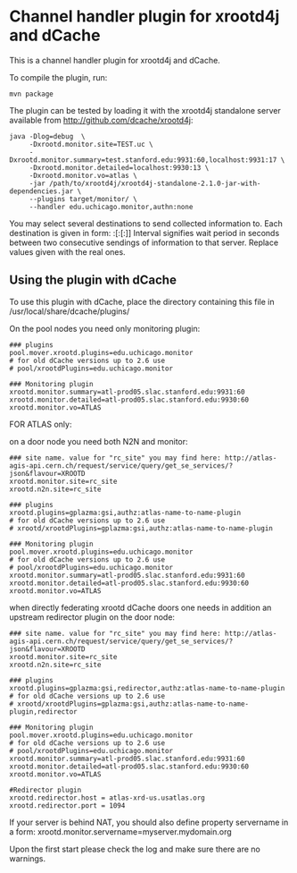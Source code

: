 Channel handler plugin for xrootd4j and dCache
==============================================

This is a channel handler plugin for xrootd4j and dCache.

To compile the plugin, run:

    mvn package


The plugin can be tested by loading it with the xrootd4j standalone
server available from http://github.com/dcache/xrootd4j:

    java -Dlog=debug  \
		 -Dxrootd.monitor.site=TEST.uc \
		 -Dxrootd.monitor.summary=test.stanford.edu:9931:60,localhost:9931:17 \
		 -Dxrootd.monitor.detailed=localhost:9930:13 \
		 -Dxrootd.monitor.vo=atlas \
         -jar /path/to/xrootd4j/xrootd4j-standalone-2.1.0-jar-with-dependencies.jar \
         --plugins target/monitor/ \
         --handler edu.uchicago.monitor,authn:none

You may select several destinations to send collected information to. Each destination is given in form:
<hostname>:<port>[:<interval>[:<outbound port>]]
Interval signifies wait period in seconds between two consecutive sendings of information to that server.
Replace values given with the real ones.

Using the plugin with dCache
----------------------------

To use this plugin with dCache, place the directory containing this
file in /usr/local/share/dcache/plugins/


On the pool nodes you need only monitoring plugin:

	### plugins
    pool.mover.xrootd.plugins=edu.uchicago.monitor
    # for old dCache versions up to 2.6 use
	# pool/xrootdPlugins=edu.uchicago.monitor
    
	### Monitoring plugin
    xrootd.monitor.summary=atl-prod05.slac.stanford.edu:9931:60
	xrootd.monitor.detailed=atl-prod05.slac.stanford.edu:9930:60
	xrootd.monitor.vo=ATLAS


FOR ATLAS only:

on a door node you need both N2N and monitor:
    
    ### site name. value for "rc_site" you may find here: http://atlas-agis-api.cern.ch/request/service/query/get_se_services/?json&flavour=XROOTD
    xrootd.monitor.site=rc_site
	xrootd.n2n.site=rc_site
	
    ### plugins
    xrootd.plugins=gplazma:gsi,authz:atlas-name-to-name-plugin
    # for old dCache versions up to 2.6 use
	# xrootd/xrootdPlugins=gplazma:gsi,authz:atlas-name-to-name-plugin
    
	### Monitoring plugin
    pool.mover.xrootd.plugins=edu.uchicago.monitor
    # for old dCache versions up to 2.6 use
	# pool/xrootdPlugins=edu.uchicago.monitor
	xrootd.monitor.summary=atl-prod05.slac.stanford.edu:9931:60
	xrootd.monitor.detailed=atl-prod05.slac.stanford.edu:9930:60
	xrootd.monitor.vo=ATLAS
    	
when directly federating xrootd dCache doors one needs in addition an upstream redirector plugin on the door node:
    
    ### site name. value for "rc_site" you may find here: http://atlas-agis-api.cern.ch/request/service/query/get_se_services/?json&flavour=XROOTD
    xrootd.monitor.site=rc_site
	xrootd.n2n.site=rc_site
    
	### plugins
    xrootd.plugins=gplazma:gsi,redirector,authz:atlas-name-to-name-plugin
    # for old dCache versions up to 2.6 use
	# xrootd/xrootdPlugins=gplazma:gsi,authz:atlas-name-to-name-plugin,redirector
    	
    ### Monitoring plugin
    pool.mover.xrootd.plugins=edu.uchicago.monitor
    # for old dCache versions up to 2.6 use
	# pool/xrootdPlugins=edu.uchicago.monitor
	xrootd.monitor.summary=atl-prod05.slac.stanford.edu:9931:60
	xrootd.monitor.detailed=atl-prod05.slac.stanford.edu:9930:60
	xrootd.monitor.vo=ATLAS

    #Redirector plugin
    xrootd.redirector.host = atlas-xrd-us.usatlas.org
    xrootd.redirector.port = 1094

If your server is behind NAT, you should also define property servername in a form:
	xrootd.monitor.servername=myserver.mydomain.org

Upon the first start please check the log and make sure there are no warnings.


